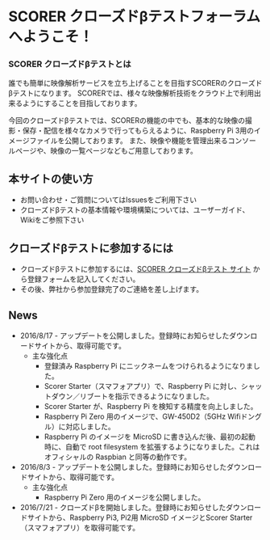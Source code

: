 # SCORER クローズドβテストフォーラムへようこそ！

### SCORER クローズドβテストとは

誰でも簡単に映像解析サービスを立ち上げることを目指すSCORERのクローズドβテストになります。 SCORERでは、様々な映像解析技術をクラウド上で利用出来るようにすることを目指しております。

今回のクローズドβテストでは、SCORERの機能の中でも、基本的な映像の撮影・保存・配信を様々なカメラで行ってもらえるように、Raspberry Pi 3用のイメージファイルを公開しております。 また、映像や機能を管理出来るコンソールページや、映像の一覧ページなどもご用意しております。

## 本サイトの使い方

- お問い合わせ・ご質問についてはIssuesをご利用下さい
- クローズドβテストの基本情報や環境構築については、ユーザーガイド、Wikiをご参照下さい

## クローズドβテストに参加するには
- クローズドβテストに参加するには、[SCORER クローズドβテスト サイト](https://peraichi.com/landing_pages/view/scorercb) から登録フォームを記入してください。
- その後、弊社から参加登録完了のご連絡を差し上げます。

## News
- 2016/8/17 - アップデートを公開しました。登録時にお知らせしたダウンロードサイトから、取得可能です。
  - 主な強化点
    - 登録済み Raspberry Pi にニックネームをつけられるようになりました。
    - Scorer Starter（スマフォアプリ）で、Raspberry Pi に対し、シャットダウン／リブートを指示できるようになりました。
    - Scorer Starter が、Raspberry Pi を検知する精度を向上しました。
    - Raspberry Pi Zero 用のイメージで、GW-450D2（5GHz Wifiドングル）に対応しました。
    - Raspberry Pi のイメージを MicroSD に書き込んだ後、最初の起動時に、自動で root filesystem を拡張するようになりました。これはオフィシャルの Raspbian と同等の動作です。
- 2016/8/3 - アップデートを公開しました。登録時にお知らせしたダウンロードサイトから、取得可能です。
  - 主な強化点
    - Raspberry Pi Zero 用のイメージを公開しました。
- 2016/7/21 - クローズドβを開始しました。登録時にお知らせしたダウンロードサイトから、Raspberry Pi3, Pi2用 MicroSD イメージとScorer Starter（スマフォアプリ）を取得可能です。
